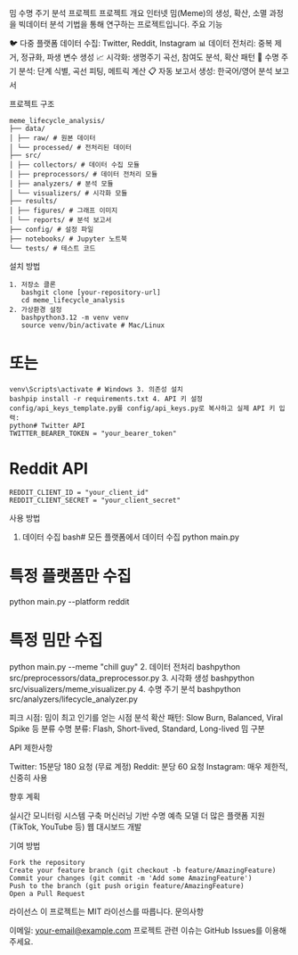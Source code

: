 밈 수명 주기 분석 프로젝트
프로젝트 개요
인터넷 밈(Meme)의 생성, 확산, 소멸 과정을 빅데이터 분석 기법을 통해 연구하는 프로젝트입니다.
주요 기능

🐦 다중 플랫폼 데이터 수집: Twitter, Reddit, Instagram
📊 데이터 전처리: 중복 제거, 정규화, 파생 변수 생성
📈 시각화: 생명주기 곡선, 참여도 분석, 확산 패턴
🔬 수명 주기 분석: 단계 식별, 곡선 피팅, 메트릭 계산
📋 자동 보고서 생성: 한국어/영어 분석 보고서

프로젝트 구조

```
meme_lifecycle_analysis/
├── data/
│ ├── raw/ # 원본 데이터
│ └── processed/ # 전처리된 데이터
├── src/
│ ├── collectors/ # 데이터 수집 모듈
│ ├── preprocessors/ # 데이터 전처리 모듈
│ ├── analyzers/ # 분석 모듈
│ └── visualizers/ # 시각화 모듈
├── results/
│ ├── figures/ # 그래프 이미지
│ └── reports/ # 분석 보고서
├── config/ # 설정 파일
├── notebooks/ # Jupyter 노트북
└── tests/ # 테스트 코드
```

설치 방법

```
1. 저장소 클론
   bashgit clone [your-repository-url]
   cd meme_lifecycle_analysis
2. 가상환경 설정
   bashpython3.12 -m venv venv
   source venv/bin/activate # Mac/Linux
```

# 또는

```
venv\Scripts\activate # Windows 3. 의존성 설치
bashpip install -r requirements.txt 4. API 키 설정
config/api_keys_template.py를 config/api_keys.py로 복사하고 실제 API 키 입력:
python# Twitter API
TWITTER_BEARER_TOKEN = "your_bearer_token"
```

# Reddit API

```
REDDIT_CLIENT_ID = "your_client_id"
REDDIT_CLIENT_SECRET = "your_client_secret"
```

사용 방법

1. 데이터 수집
   bash# 모든 플랫폼에서 데이터 수집
   python main.py

# 특정 플랫폼만 수집

python main.py --platform reddit

# 특정 밈만 수집

python main.py --meme "chill guy" 2. 데이터 전처리
bashpython src/preprocessors/data_preprocessor.py 3. 시각화 생성
bashpython src/visualizers/meme_visualizer.py 4. 수명 주기 분석
bashpython src/analyzers/lifecycle_analyzer.py

피크 시점: 밈이 최고 인기를 얻는 시점 분석
확산 패턴: Slow Burn, Balanced, Viral Spike 등 분류
수명 분류: Flash, Short-lived, Standard, Long-lived 밈 구분

API 제한사항

Twitter: 15분당 180 요청 (무료 계정)
Reddit: 분당 60 요청
Instagram: 매우 제한적, 신중히 사용

향후 계획

실시간 모니터링 시스템 구축
머신러닝 기반 수명 예측 모델
더 많은 플랫폼 지원 (TikTok, YouTube 등)
웹 대시보드 개발

기여 방법

```
Fork the repository
Create your feature branch (git checkout -b feature/AmazingFeature)
Commit your changes (git commit -m 'Add some AmazingFeature')
Push to the branch (git push origin feature/AmazingFeature)
Open a Pull Request
```

라이선스
이 프로젝트는 MIT 라이선스를 따릅니다.
문의사항

이메일: your-email@example.com
프로젝트 관련 이슈는 GitHub Issues를 이용해주세요.
